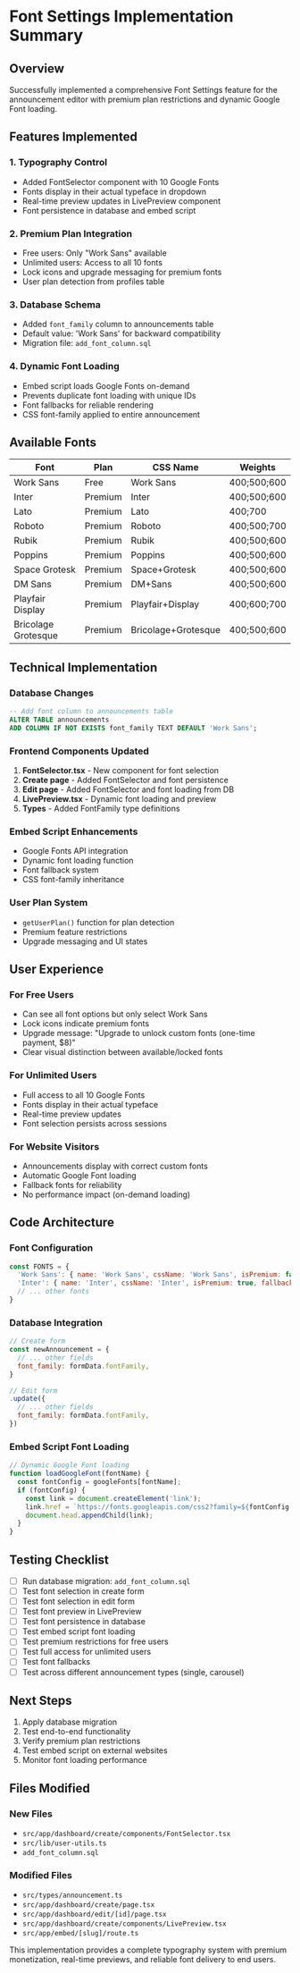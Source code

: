 # Font Settings Implementation Summary

## Overview
Successfully implemented a comprehensive Font Settings feature for the announcement editor with premium plan restrictions and dynamic Google Font loading.

## Features Implemented

### 1. Typography Control
- Added FontSelector component with 10 Google Fonts
- Fonts display in their actual typeface in dropdown
- Real-time preview updates in LivePreview component
- Font persistence in database and embed script

### 2. Premium Plan Integration
- Free users: Only "Work Sans" available
- Unlimited users: Access to all 10 fonts
- Lock icons and upgrade messaging for premium fonts
- User plan detection from profiles table

### 3. Database Schema
- Added `font_family` column to announcements table
- Default value: 'Work Sans' for backward compatibility
- Migration file: `add_font_column.sql`

### 4. Dynamic Font Loading
- Embed script loads Google Fonts on-demand
- Prevents duplicate font loading with unique IDs
- Font fallbacks for reliable rendering
- CSS font-family applied to entire announcement

## Available Fonts

| Font | Plan | CSS Name | Weights |
|------|------|----------|---------|
| Work Sans | Free | Work Sans | 400;500;600 |
| Inter | Premium | Inter | 400;500;600 |
| Lato | Premium | Lato | 400;700 |
| Roboto | Premium | Roboto | 400;500;700 |
| Rubik | Premium | Rubik | 400;500;600 |
| Poppins | Premium | Poppins | 400;500;600 |
| Space Grotesk | Premium | Space+Grotesk | 400;500;600 |
| DM Sans | Premium | DM+Sans | 400;500;600 |
| Playfair Display | Premium | Playfair+Display | 400;600;700 |
| Bricolage Grotesque | Premium | Bricolage+Grotesque | 400;500;600 |

## Technical Implementation

### Database Changes
```sql
-- Add font column to announcements table
ALTER TABLE announcements 
ADD COLUMN IF NOT EXISTS font_family TEXT DEFAULT 'Work Sans';
```

### Frontend Components Updated
1. **FontSelector.tsx** - New component for font selection
2. **Create page** - Added FontSelector and font persistence
3. **Edit page** - Added FontSelector and font loading from DB
4. **LivePreview.tsx** - Dynamic font loading and preview
5. **Types** - Added FontFamily type definitions

### Embed Script Enhancements
- Google Fonts API integration
- Dynamic font loading function
- Font fallback system
- CSS font-family inheritance

### User Plan System
- `getUserPlan()` function for plan detection
- Premium feature restrictions
- Upgrade messaging and UI states

## User Experience

### For Free Users
- Can see all font options but only select Work Sans
- Lock icons indicate premium fonts
- Upgrade message: "Upgrade to unlock custom fonts (one-time payment, $8)"
- Clear visual distinction between available/locked fonts

### For Unlimited Users
- Full access to all 10 Google Fonts
- Fonts display in their actual typeface
- Real-time preview updates
- Font selection persists across sessions

### For Website Visitors
- Announcements display with correct custom fonts
- Automatic Google Font loading
- Fallback fonts for reliability
- No performance impact (on-demand loading)

## Code Architecture

### Font Configuration
```javascript
const FONTS = {
  'Work Sans': { name: 'Work Sans', cssName: 'Work Sans', isPremium: false, fallback: 'sans-serif' },
  'Inter': { name: 'Inter', cssName: 'Inter', isPremium: true, fallback: 'sans-serif' },
  // ... other fonts
}
```

### Database Integration
```javascript
// Create form
const newAnnouncement = {
  // ... other fields
  font_family: formData.fontFamily,
}

// Edit form
.update({
  // ... other fields
  font_family: formData.fontFamily,
})
```

### Embed Script Font Loading
```javascript
// Dynamic Google Font loading
function loadGoogleFont(fontName) {
  const fontConfig = googleFonts[fontName];
  if (fontConfig) {
    const link = document.createElement('link');
    link.href = `https://fonts.googleapis.com/css2?family=${fontConfig.cssName}:wght@${fontConfig.weights}&display=swap`;
    document.head.appendChild(link);
  }
}
```

## Testing Checklist

- [ ] Run database migration: `add_font_column.sql`
- [ ] Test font selection in create form
- [ ] Test font selection in edit form  
- [ ] Test font preview in LivePreview
- [ ] Test font persistence in database
- [ ] Test embed script font loading
- [ ] Test premium restrictions for free users
- [ ] Test full access for unlimited users
- [ ] Test font fallbacks
- [ ] Test across different announcement types (single, carousel)

## Next Steps

1. Apply database migration
2. Test end-to-end functionality
3. Verify premium plan restrictions
4. Test embed script on external websites
5. Monitor font loading performance

## Files Modified

### New Files
- `src/app/dashboard/create/components/FontSelector.tsx`
- `src/lib/user-utils.ts`
- `add_font_column.sql`

### Modified Files
- `src/types/announcement.ts`
- `src/app/dashboard/create/page.tsx`
- `src/app/dashboard/edit/[id]/page.tsx`
- `src/app/dashboard/create/components/LivePreview.tsx`
- `src/app/embed/[slug]/route.ts`

This implementation provides a complete typography system with premium monetization, real-time previews, and reliable font delivery to end users. 